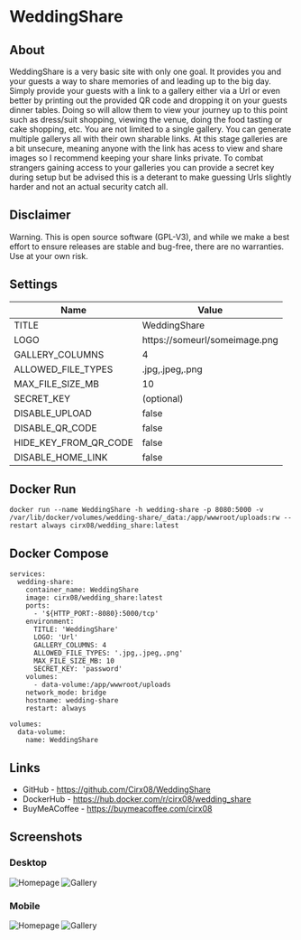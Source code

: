# WeddingShare

## About

WeddingShare is a very basic site with only one goal. It provides you and your guests a way to share memories of and leading up to the big day. Simply provide your guests with a link to a gallery either via a Url or even better by printing out the provided QR code and dropping it on your guests dinner tables. Doing so will allow them to view your journey up to this point such as dress/suit shopping, viewing the venue, doing the food tasting or cake shopping, etc. 
You are not limited to a single gallery. You can generate multiple gallerys all with their own sharable links. At this stage galleries are a bit unsecure, meaning anyone with the link has acess to view and share images so I recommend keeping your share links private. To combat strangers gaining access to your galleries you can provide a secret key during setup but be advised this is a deterant to make guessing Urls slightly harder and not an actual security catch all. 

## Disclaimer

Warning. This is open source software (GPL-V3), and while we make a best effort to ensure releases are stable and bug-free,
there are no warranties. Use at your own risk.

## Settings
| Name                  | Value                         |
| -------------------   | ----------------------------- |
| TITLE                 | WeddingShare                  |
| LOGO                  | https://someurl/someimage.png |
| GALLERY_COLUMNS       | 4                             |
| ALLOWED_FILE_TYPES    | .jpg,.jpeg,.png               |
| MAX_FILE_SIZE_MB      | 10                            |
| SECRET_KEY            | (optional)                    |
| DISABLE_UPLOAD        | false                         |
| DISABLE_QR_CODE       | false                         |
| HIDE_KEY_FROM_QR_CODE | false                         |
| DISABLE_HOME_LINK     | false                         |

## Docker Run

```
docker run --name WeddingShare -h wedding-share -p 8080:5000 -v /var/lib/docker/volumes/wedding-share/_data:/app/wwwroot/uploads:rw --restart always cirx08/wedding_share:latest
```

## Docker Compose

```
services:
  wedding-share:
    container_name: WeddingShare
    image: cirx08/wedding_share:latest
    ports:
      - '${HTTP_PORT:-8080}:5000/tcp'
    environment:
      TITLE: 'WeddingShare'
      LOGO: 'Url'
      GALLERY_COLUMNS: 4
      ALLOWED_FILE_TYPES: '.jpg,.jpeg,.png'
      MAX_FILE_SIZE_MB: 10
      SECRET_KEY: 'password'
    volumes:
      - data-volume:/app/wwwroot/uploads
    network_mode: bridge
    hostname: wedding-share
    restart: always

volumes:
  data-volume:
    name: WeddingShare
```

## Links
- GitHub - https://github.com/Cirx08/WeddingShare
- DockerHub - https://hub.docker.com/r/cirx08/wedding_share
- BuyMeACoffee - https://buymeacoffee.com/cirx08

## Screenshots

### Desktop

![Homepage](https://github.com/Cirx08/WeddingShare/blob/main/screenshots/Homepage.png?raw=true)
![Gallery](https://github.com/Cirx08/WeddingShare/blob/main/screenshots/Gallery.png?raw=true)

### Mobile

![Homepage](https://github.com/Cirx08/WeddingShare/blob/main/screenshots/Homepage-Mobile.png?raw=true)
![Gallery](https://github.com/Cirx08/WeddingShare/blob/main/screenshots/Gallery-Mobile.png?raw=true)